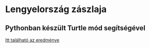 # Lengyelország zászlaja 
## Pythonban készült Turtle mód segítségével
[Itt található az eredménye](https://replit.com/@bkata/nemzetekzaszloi#zsolti.py)
